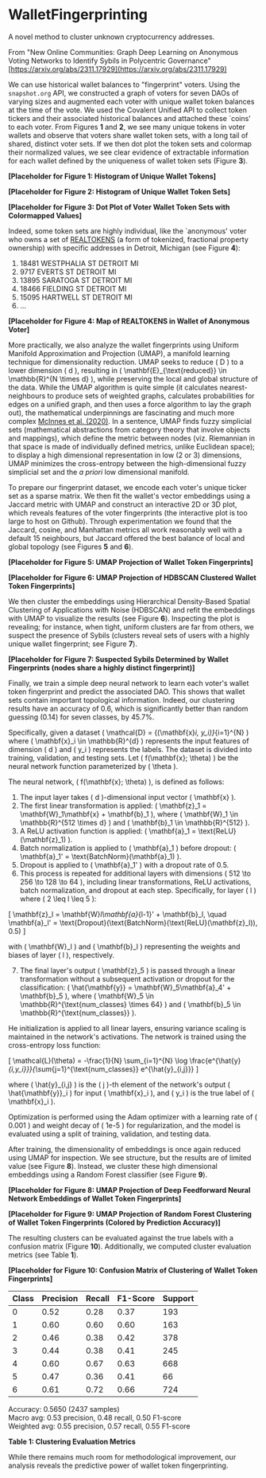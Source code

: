 # WalletFingerprinting
A novel method to cluster unknown cryptocurrency addresses. 

From "New Online Communities: Graph Deep Learning on Anonymous Voting Networks to Identify Sybils in Polycentric Governance" [https://arxiv.org/abs/2311.17929](https://arxiv.org/abs/2311.17929)

We can use historical wallet balances to "fingerprint" voters. Using the `snapshot.org` API, we constructed a graph of voters for seven DAOs of varying sizes and augmented each voter with unique wallet token balances at the time of the vote. We used the Covalent Unified API to collect token tickers and their associated historical balances and attached these `coins' to each voter. From Figures **1** and **2**, we see many unique tokens in voter wallets and observe that voters share wallet token sets, with a long tail of shared, distinct voter sets. If we then dot plot the token sets and colormap their normalized values, we see clear evidence of extractable information for each wallet defined by the uniqueness of wallet token sets (Figure **3**).

**[Placeholder for Figure 1: Histogram of Unique Wallet Tokens]**

**[Placeholder for Figure 2: Histogram of Unique Wallet Token Sets]**

**[Placeholder for Figure 3: Dot Plot of Voter Wallet Token Sets with Colormapped Values]**

Indeed, some token sets are highly individual, like the `anonymous' voter who owns a set of [REALTOKENS](https://realt.co/) (a form of tokenized, fractional property ownership) with specific addresses in Detroit, Michigan (see Figure **4**):

1. 18481 WESTPHALIA ST DETROIT MI
2. 9717 EVERTS ST DETROIT MI
3. 13895 SARATOGA ST DETROIT MI
4. 18466 FIELDING ST DETROIT MI
5. 15095 HARTWELL ST DETROIT MI
6. ...

**[Placeholder for Figure 4: Map of REALTOKENS in Wallet of Anonymous Voter]**

More practically, we also analyze the wallet fingerprints using Uniform Manifold Approximation and Projection (UMAP), a manifold learning technique for dimensionality reduction. UMAP seeks to reduce \( D \) to a lower dimension \( d \), resulting in \( \mathbf{E}_{\text{reduced}} \in \mathbb{R}^{N \times d} \), while preserving the local and global structure of the data. While the UMAP algorithm is quite simple (it calculates nearest-neighbours to produce sets of weighted graphs, calculates probabilities for edges on a unified graph, and then uses a force algorithm to lay the graph out), the mathematical underpinnings are fascinating and much more complex [McInnes et al. (2020)](https://arxiv.org/abs/1802.03426). In a sentence, UMAP finds fuzzy simplicial sets (mathematical abstractions from category theory that involve objects and mappings), which define the metric between nodes (viz. Riemannian in that space is made of individually defined metrics, unlike Euclidean space); to display a high dimensional representation in low (2 or 3) dimensions, UMAP minimizes the cross-entropy between the high-dimensional fuzzy simplicial set and the _a priori_ low dimensional manifold.

To prepare our fingerprint dataset, we encode each voter's unique ticker set as a sparse matrix. We then fit the wallet's vector embeddings using a Jaccard metric with UMAP and construct an interactive 2D or 3D plot, which reveals features of the voter fingerprints (the interactive plot is too large to host on Github). Through experimentation we found that the Jaccard, cosine, and Manhattan metrics all work reasonably well with a default 15 neighbours, but Jaccard offered the best balance of local and global topology (see Figures **5** and **6**).

**[Placeholder for Figure 5: UMAP Projection of Wallet Token Fingerprints]**

**[Placeholder for Figure 6: UMAP Projection of HDBSCAN Clustered Wallet Token Fingerprints]**

We then cluster the embeddings using Hierarchical Density-Based Spatial Clustering of Applications with Noise (HDBSCAN) and refit the embeddings with UMAP to visualize the results (see Figure **6**). Inspecting the plot is revealing; for instance, when tight, uniform clusters are far from others, we suspect the presence of Sybils (clusters reveal sets of users with a highly unique wallet fingerprint; see Figure **7**).

**[Placeholder for Figure 7: Suspected Sybils Determined by Wallet Fingerprints (nodes share a highly distinct fingerprint)]**

Finally, we train a simple deep neural network to learn each voter's wallet token fingerprint and predict the associated DAO. This shows that wallet sets contain important topological information. Indeed, our clustering results have an accuracy of 0.6, which is significantly better than random guessing (0.14) for seven classes, by 45.7%.

Specifically, given a dataset \( \mathcal{D} = \{(\mathbf{x}_i, y_i)\}_{i=1}^{N} \) where \( \mathbf{x}_i \in \mathbb{R}^{d} \) represents the input features of dimension \( d \) and \( y_i \) represents the labels. The dataset is divided into training, validation, and testing sets. Let \( f(\mathbf{x}; \theta) \) be the neural network function parameterized by \( \theta \).

The neural network, \( f(\mathbf{x}; \theta) \), is defined as follows:

1. The input layer takes \( d \)-dimensional input vector \( \mathbf{x} \).
2. The first linear transformation is applied: \( \mathbf{z}_1 = \mathbf{W}_1\mathbf{x} + \mathbf{b}_1 \), where \( \mathbf{W}_1 \in \mathbb{R}^{512 \times d} \) and \( \mathbf{b}_1 \in \mathbb{R}^{512} \).
3. A ReLU activation function is applied: \( \mathbf{a}_1 = \text{ReLU}(\mathbf{z}_1) \).
4. Batch normalization is applied to \( \mathbf{a}_1 \) before dropout: \( \mathbf{a}_1' = \text{BatchNorm}(\mathbf{a}_1) \).
5. Dropout is applied to \( \mathbf{a}_1' \) with a dropout rate of 0.5.
6. This process is repeated for additional layers with dimensions \( 512 \to 256 \to 128 \to 64 \), including linear transformations, ReLU activations, batch normalization, and dropout at each step. Specifically, for layer \( l \) where \( 2 \leq l \leq 5 \):

\[
\mathbf{z}_l = \mathbf{W}_l\mathbf{a}_{l-1}' + \mathbf{b}_l, \quad \mathbf{a}_l' = \text{Dropout}(\text{BatchNorm}(\text{ReLU}(\mathbf{z}_l)), 0.5)
\]

with \( \mathbf{W}_l \) and \( \mathbf{b}_l \) representing the weights and biases of layer \( l \), respectively.

7. The final layer's output \( \mathbf{z}_5 \) is passed through a linear transformation without a subsequent activation or dropout for the classification: \( \hat{\mathbf{y}} = \mathbf{W}_5\mathbf{a}_4' + \mathbf{b}_5 \), where \( \mathbf{W}_5 \in \mathbb{R}^{\text{num\_classes} \times 64} \) and \( \mathbf{b}_5 \in \mathbb{R}^{\text{num\_classes}} \).

He initialization is applied to all linear layers, ensuring variance scaling is maintained in the network's activations. The network is trained using the cross-entropy loss function:

\[
\mathcal{L}(\theta) = -\frac{1}{N} \sum_{i=1}^{N} \log \frac{e^{\hat{y}_{i,y_i}}}{\sum_{j=1}^{\text{num\_classes}} e^{\hat{y}_{i,j}}}
\]

where \( \hat{y}_{i,j} \) is the \( j \)-th element of the network's output \( \hat{\mathbf{y}}_i \) for input \( \mathbf{x}_i \), and \( y_i \) is the true label of \( \mathbf{x}_i \).

Optimization is performed using the Adam optimizer with a learning rate of \( 0.001 \) and weight decay of \( 1e-5 \) for regularization, and the model is evaluated using a split of training, validation, and testing data.

After training, the dimensionality of embeddings is once again reduced using UMAP for inspection. We see structure, but the results are of limited value (see Figure **8**). Instead, we cluster these high dimensional embeddings using a Random Forest classifier (see Figure **9**).

**[Placeholder for Figure 8: UMAP Projection of Deep Feedforward Neural Network Embeddings of Wallet Token Fingerprints]**

**[Placeholder for Figure 9: UMAP Projection of Random Forest Clustering of Wallet Token Fingerprints (Colored by Prediction Accuracy)]**

The resulting clusters can be evaluated against the true labels with a confusion matrix (Figure **10**). Additionally, we computed cluster evaluation metrics (see Table **1**).

**[Placeholder for Figure 10: Confusion Matrix of Clustering of Wallet Token Fingerprints]**

| Class | Precision | Recall | F1-Score | Support |
|-------|-----------|--------|----------|---------|
| 0     | 0.52      | 0.28   | 0.37     | 193     |
| 1     | 0.60      | 0.60   | 0.60     | 163     |
| 2     | 0.46      | 0.38   | 0.42     | 378     |
| 3     | 0.44      | 0.38   | 0.41     | 245     |
| 4     | 0.60      | 0.67   | 0.63     | 668     |
| 5     | 0.47      | 0.36   | 0.41     | 66      |
| 6     | 0.61      | 0.72   | 0.66     | 724     |

Accuracy: 0.5650 (2437 samples)  
Macro avg: 0.53 precision, 0.48 recall, 0.50 F1-score  
Weighted avg: 0.55 precision, 0.57 recall, 0.55 F1-score  

**Table 1: Clustering Evaluation Metrics**

While there remains much room for methodological improvement, our analysis reveals the predictive power of wallet token fingerprinting.
